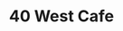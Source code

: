 ---
layout: place
title: 40 West Cafe
permalink: /connecticut/vernon/40-west-cafe.html
stateAbbr: CT
stateName: Connecticut
cityName: Vernon
seo:
  type: restaurant
  links: null
place_id: ChIJQ9Maz5n35okR7WAl8bFiSDg
photos:
  - name: >-
      places/ChIJQ9Maz5n35okR7WAl8bFiSDg/photos/AeeoHcL11etI8vYBBZuzBQKmlqQojr2RlfFBdt9tvF7VOp3lTfG81fGOoT-k3ASq1Ws47I6tfdB3xHf6vmSEJJyFm0Ftkz2XTzJn4xDz0xW0j8l9H61vmiSRPt1ENppRrZgfLEamOQpyRzD8KrL1lWebdIuKIBRQwXBDIV4X4cHa6nmUgV4Dw6itw5sOKTly65wqbNpAeTdbDZbqmQ0WQ-5i7sxRvIIkIvcIiqlD44UzTPPygp7mMjfKMpCr45oy4o6_b_Nw3fuA1iulck79UvW5_WnaenUVbTk7IriQVY1Kflxi6A
    widthPx: 4000
    heightPx: 3000
    authorAttributions:
      - displayName: 40 West Cafe
        uri: https://maps.google.com/maps/contrib/105986304970842229468
        photoUri: >-
          https://lh3.googleusercontent.com/a/ACg8ocKFKzetSXJ-CaJtA04VIRFxwKKheU2kNbqNBM9g_-zTylONOg=s100-p-k-no-mo
    flagContentUri: >-
      https://www.google.com/local/imagery/report/?cb_client=maps_api_places.places_api&image_key=!1e10!2sAF1QipMA7on0xTMh-bqgKQyptqjqnD98Z9Al7uJXuJsL&hl=en-US
    googleMapsUri: >-
      https://www.google.com/maps/place//data=!3m4!1e2!3m2!1sAF1QipMA7on0xTMh-bqgKQyptqjqnD98Z9Al7uJXuJsL!2e10!4m2!3m1!1s0x89e6f799cf1ad343:0x384862b1f12560ed
  - name: >-
      places/ChIJQ9Maz5n35okR7WAl8bFiSDg/photos/AeeoHcJgRQn9JMT1A4945VLLpSeUBtZ3XF9oAqHGv2OlcyugAunDbxY0NmQF9z8SoRL-oRiBklIjCSFAUJNe8hy9iNyN0hhu1WrKWKiw6UJswhz5BA75gPYE12-SudrRGtPtZ5YA5aWJviCA0D68eujxL2ZqQmnZ0sLqDnEkZcufO-Qlg-uc6DWixFyfOOmBofWcD6YLyvE4Sd7Wc4Cz8dpBQ9HwdNT1poZNUguxeLWlt1h9rzhFrIN7nHbMWT9P3jd9LurizR1heF-gtFbN8BfpQFCCqL75WdZNaRZo3ovOKu5m_7UCGNw766DBLSQ_gSQKBhecrGv56-uPZLHGgK-PNL1fi1oDDC1IlfJ3IwyAfhfWooCdsQEdTKicCKZPO3sWTXQWfmfTKRxYiBM10_VKWbqwkDWBEnREvVFAmh1o-Wr5kw
    widthPx: 3072
    heightPx: 4080
    authorAttributions:
      - displayName: Joy Bartmon
        uri: https://maps.google.com/maps/contrib/108897791541981085986
        photoUri: >-
          https://lh3.googleusercontent.com/a-/ALV-UjXkgxgppd6DN6xRSDm-khivOOv38rgdW9OJ8B-81Cmnp4eWRl-20Q=s100-p-k-no-mo
    flagContentUri: >-
      https://www.google.com/local/imagery/report/?cb_client=maps_api_places.places_api&image_key=!1e10!2sCIHM0ogKEICAgMCos_baCw&hl=en-US
    googleMapsUri: >-
      https://www.google.com/maps/place//data=!3m4!1e2!3m2!1sCIHM0ogKEICAgMCos_baCw!2e10!4m2!3m1!1s0x89e6f799cf1ad343:0x384862b1f12560ed
  - name: >-
      places/ChIJQ9Maz5n35okR7WAl8bFiSDg/photos/AeeoHcLYPW_5RU5ze3Cl1BevRW7gSMrjpRmLNTH1KWCgN14uh7cMfplMtaKwkWIDAcGEoS3jZ6BWk3bKt8SwWJgXyVN5ppqRGhUgyJAKqQnmZve2YXW0WaD9YPIk_Ng0NBHXHgN0H5mV549DdgqQPiQaRR4OozA-iGJ5T_5JNFDq3zTtMAtvIn-o2d2TV52OcV--62vo0D0TCMiBzAy0AysbiJ9_7SSM1wj_n-jFRR-01FdmHEnqQ0Hs9AUBQo3QO1kr7I9hWaGWTmkiSv7ROuZ-nRwosJKYhtUiGiAGbDZKW-TrqA
    widthPx: 4000
    heightPx: 3000
    authorAttributions:
      - displayName: 40 West Cafe
        uri: https://maps.google.com/maps/contrib/105986304970842229468
        photoUri: >-
          https://lh3.googleusercontent.com/a/ACg8ocKFKzetSXJ-CaJtA04VIRFxwKKheU2kNbqNBM9g_-zTylONOg=s100-p-k-no-mo
    flagContentUri: >-
      https://www.google.com/local/imagery/report/?cb_client=maps_api_places.places_api&image_key=!1e10!2sAF1QipMqzZBejI_Lgbtd_EWV26sj8MWJASedc7cdLPk9&hl=en-US
    googleMapsUri: >-
      https://www.google.com/maps/place//data=!3m4!1e2!3m2!1sAF1QipMqzZBejI_Lgbtd_EWV26sj8MWJASedc7cdLPk9!2e10!4m2!3m1!1s0x89e6f799cf1ad343:0x384862b1f12560ed
  - name: >-
      places/ChIJQ9Maz5n35okR7WAl8bFiSDg/photos/AeeoHcK7pvRTJqCDR5h0wMG3kDkYJgtBeVV-pn2uZ3k95GrTxumNZFuhdcwBRIL9RIb-bw2nsrqF1btt_ORHjLU7LpbHrmAMQlMBuCWdPXkEM1P1D_yc3Pw_AZuqojOfkKW9EUaoeWVltsggiR8thAgOEuer4t8YFurDmawXMbki_JrVi8KcuqbfvnN1hDJMZUr8lfYM-DzTdEN9P0mMKU52hMs7_UfYA6ypLIROT_b1-po8xDf0Yg5smtf39pJOIhWLbbrfhFOX9NnRLmdKlwWuoWV1Q_eSYqMvZIk1ChqIemzOptIoPACQYGclJxnbDQ5Z9Zld4yZ3ORZ6hZ-5GnzBaMT0EBWtMrxsYwR1ECALkoDr8iQTIrBLt6hQ5zt_Y72MWdHrYbqgkqOCK3hut5KvV6Rj3l152ne_0b5ePxGsYUdJixQd
    widthPx: 3024
    heightPx: 4032
    authorAttributions:
      - displayName: purva dalwadi
        uri: https://maps.google.com/maps/contrib/118396989576852966863
        photoUri: >-
          https://lh3.googleusercontent.com/a-/ALV-UjWjE9yjIwq0q-k6CqcGIRUwd4wJlrdgM_HyGPbpUAivB94tq7Zo=s100-p-k-no-mo
    flagContentUri: >-
      https://www.google.com/local/imagery/report/?cb_client=maps_api_places.places_api&image_key=!1e10!2sCIHM0ogKEICAgMColvGN9wE&hl=en-US
    googleMapsUri: >-
      https://www.google.com/maps/place//data=!3m4!1e2!3m2!1sCIHM0ogKEICAgMColvGN9wE!2e10!4m2!3m1!1s0x89e6f799cf1ad343:0x384862b1f12560ed
  - name: >-
      places/ChIJQ9Maz5n35okR7WAl8bFiSDg/photos/AeeoHcIdGsLeFRw5xz880IE5ijTbVugUWIrf1kgzXBtHjHhNBD8BrEcaPFuXM1rYQf7-OhaiFwGyDHbfXGsrivzbw10wQncWqqurJrE4jnzAml9-Ri_afKbaxHRleeJzDLaIdGOePhoTvS1KNiHt1tfShcm5Z64UqPhBFaNKnvHEMnUO_zzmbcMv0WRgy2pry9P6FQDB7IC3YCCBO-QjK7TebkulFP_IMrwKs0mtJFaSr5srVaKViCD44JiQoUwqvAaT_a-f67Y8f89wLi9TJiiXT3PllO3m0W4x5qty6yNUDoGuhoxRCzuxLc3afbMwvmAh15l7Uu6S1GxG9oRWPxWVYf9IwM2BXizc8J2ZfhbYFLIItIwgZDkl_XNuW9XnBe5JcUhd4VDvA9-7zOvaNB_NsJmbVqiffm-TlOKyqyPZfsGCC2gO
    widthPx: 2252
    heightPx: 2540
    authorAttributions:
      - displayName: Natasha Hensel
        uri: https://maps.google.com/maps/contrib/105891606455492396049
        photoUri: >-
          https://lh3.googleusercontent.com/a-/ALV-UjXXKsd15r6qRfUZGLvASIsemx6vDC8pZRQEi556w915Jepj0P7xaQ=s100-p-k-no-mo
    flagContentUri: >-
      https://www.google.com/local/imagery/report/?cb_client=maps_api_places.places_api&image_key=!1e10!2sCIHM0ogKEICAgIDF-8ughgE&hl=en-US
    googleMapsUri: >-
      https://www.google.com/maps/place//data=!3m4!1e2!3m2!1sCIHM0ogKEICAgIDF-8ughgE!2e10!4m2!3m1!1s0x89e6f799cf1ad343:0x384862b1f12560ed
  - name: >-
      places/ChIJQ9Maz5n35okR7WAl8bFiSDg/photos/AeeoHcIYBtuK9OFWvOxCbg0gCP6c1WafFmZTDO0cib59ywDP-HayDO6JsKTb8RZVJFYgY96cjlmTQL0esi1Utl24CdxTniOmKsDOIrP0C_WxypganGJxC2buZPe1SHcHOGaELj5-S0ptk-k2Bd_8aTPWjT4hACgyMGt8KLlQ3KhcDugZU1-ptbqDnh4fVt2-ZYzgC3Sy6M0UIUq_IPuyXvvfVr3YQ3Brn8wLL74t7ppnqE24VCx-GHCuv_8N8ERw9BuOAOM-ltR3uF13_cQt44lqmoKR8cY38ZJXZbS8ORPQDQZS3GsJLX9HOmOGcrqzEVxDzZbH_9nO4CqothbH3qNkSq6LqWDitZC3P-SAwVRDUjMRXUh3Z1g-Ybm9k6Aq7qaqrGxcfnJ84MqhGkw2hUs6u1zxsPZ4p9G0ZqdbUanJxT4U7A
    widthPx: 4000
    heightPx: 3000
    authorAttributions:
      - displayName: B&D Slot Adventures
        uri: https://maps.google.com/maps/contrib/102473502040326327753
        photoUri: >-
          https://lh3.googleusercontent.com/a-/ALV-UjWn1GVjvFoZAsDFQsd4TrMnxxvJDlRBvTHOpIBiiDKfh50guRdN-w=s100-p-k-no-mo
    flagContentUri: >-
      https://www.google.com/local/imagery/report/?cb_client=maps_api_places.places_api&image_key=!1e10!2sCIHM0ogKEICAgICZg6fqYw&hl=en-US
    googleMapsUri: >-
      https://www.google.com/maps/place//data=!3m4!1e2!3m2!1sCIHM0ogKEICAgICZg6fqYw!2e10!4m2!3m1!1s0x89e6f799cf1ad343:0x384862b1f12560ed
  - name: >-
      places/ChIJQ9Maz5n35okR7WAl8bFiSDg/photos/AeeoHcL7TudcDvo4R4kIY2xk0d5FSLnEHh-UIOkun0E842SQO_mEYRY6XMSUiDHJJK5AvjSBizopM7eA3zlXRZ-kgr3aUv8rL3auPhLxtA-AC1n0yaRtTgI19rXMuj9cyy1RMFxmqXSvpyDxEB--Iqw3OaWzcfWKP3pEqHtNorTesTdqz3yyrm10h9-S5k-aUBzNyLgAnGHy9rTgqGU1rzAnFUNbKcOGYkcr6tvH7-rjPwHF2xW2Tf2NzHI27Qw9JqeJRZ3g828ptHc-6vRrRtuDF5clZFp2HgGoDC0cEm0Af-J8IUe6bpQ5TEJPT_hSujW_PZWeh6BSNIJU57MGgWo-Wyi0yC20BqPXX7zDbl2yMRpLbY77gGat76kCzziJgCj6oKBRS_MDkicEzzyMR7xcLhIvU5bABjQOZluVB-Pabb_PZRjW
    widthPx: 3024
    heightPx: 4032
    authorAttributions:
      - displayName: Khanhly T
        uri: https://maps.google.com/maps/contrib/103639395463715083393
        photoUri: >-
          https://lh3.googleusercontent.com/a-/ALV-UjX1vgUL-Rlc34c8w_IzXasUP17pYtKKRUkyXRy489mgIOPoljW8=s100-p-k-no-mo
    flagContentUri: >-
      https://www.google.com/local/imagery/report/?cb_client=maps_api_places.places_api&image_key=!1e10!2sCIHM0ogKEICAgICF27bavgE&hl=en-US
    googleMapsUri: >-
      https://www.google.com/maps/place//data=!3m4!1e2!3m2!1sCIHM0ogKEICAgICF27bavgE!2e10!4m2!3m1!1s0x89e6f799cf1ad343:0x384862b1f12560ed
  - name: >-
      places/ChIJQ9Maz5n35okR7WAl8bFiSDg/photos/AeeoHcKqTrjlB8Ws52bORtV3PPqIotW_kOtOIvLo2LyYIDzEklQ4h-N2s_tKXEvWvZKD3kV6is8tIA3KwZquxy4iHw42GLn55gyM6NRzUV2SoI8avl1tBNb_mhiQ2h1Mxf7gjV8xj-KN-l3Yrpov-BV4lJj3qquLnq15QgDUMcZQ-CQLSJyZFo3jYM4Po2wMEGfN2-ei6j41sznVngSWJGLv-YzYV3Gw_ebzKbDwz_O-ss_zM-ZiHOB3HXBSCCCwu080algrsjUm8jy8pfAbCbGwpf5TJnkl54KeCh95LBcD87DhgcpVsQVcQSoehSZ9pklblAFdLOYpx3SxI6SX6faXmtjmD06FWolnDy_uowfIy9i9zX7N77Uu_SZcwQMmuIhM2XA1JDdhbWg_0VI70K2lvsOIM2m8oPlbfNlpPpcgUopmJ-4
    widthPx: 3024
    heightPx: 4032
    authorAttributions:
      - displayName: Zuleik Vazquez
        uri: https://maps.google.com/maps/contrib/102458804912888772682
        photoUri: >-
          https://lh3.googleusercontent.com/a/ACg8ocLiJIjCD1BuNoii-bKkYEJULCnObHDv8SaqMc6uJUmRSaPbC20=s100-p-k-no-mo
    flagContentUri: >-
      https://www.google.com/local/imagery/report/?cb_client=maps_api_places.places_api&image_key=!1e10!2sCIHM0ogKEICAgID7_YOZ7QE&hl=en-US
    googleMapsUri: >-
      https://www.google.com/maps/place//data=!3m4!1e2!3m2!1sCIHM0ogKEICAgID7_YOZ7QE!2e10!4m2!3m1!1s0x89e6f799cf1ad343:0x384862b1f12560ed
  - name: >-
      places/ChIJQ9Maz5n35okR7WAl8bFiSDg/photos/AeeoHcKQmDO3cStiTKO2euMMX6Rp9JqJYi2Tbb0uuimN-EvpCsi15G3IAOjPbLE0sCZB9bc_OPz_gspzYC7pOlxGJ2nvvcfNu5c6q4KxK9KlS6toNT49O0WHiugfs1VVxTaooqzuGpUZWYueLGf5jFkt4SMJv2U_7IOmXKCKTUCRN49khPO5HGHhadtzUBH24YIY0kvoeCBaGIQtxYRUKKJd0WQsz_YvuDOKwwxv03oed7gclD7teaCazttJ1L3yeTWavShdxsH8Jkrmxzu4iR92Ndq6pqKjTpLnK4-4hDFgsO7XVw
    widthPx: 3000
    heightPx: 4000
    authorAttributions:
      - displayName: 40 West Cafe
        uri: https://maps.google.com/maps/contrib/105986304970842229468
        photoUri: >-
          https://lh3.googleusercontent.com/a/ACg8ocKFKzetSXJ-CaJtA04VIRFxwKKheU2kNbqNBM9g_-zTylONOg=s100-p-k-no-mo
    flagContentUri: >-
      https://www.google.com/local/imagery/report/?cb_client=maps_api_places.places_api&image_key=!1e10!2sAF1QipO10XxwOKTY-DJ9hsDvkAl6Y0IXbtFETgnJFtM4&hl=en-US
    googleMapsUri: >-
      https://www.google.com/maps/place//data=!3m4!1e2!3m2!1sAF1QipO10XxwOKTY-DJ9hsDvkAl6Y0IXbtFETgnJFtM4!2e10!4m2!3m1!1s0x89e6f799cf1ad343:0x384862b1f12560ed
  - name: >-
      places/ChIJQ9Maz5n35okR7WAl8bFiSDg/photos/AeeoHcIukQGLVkjH2JT47xqWCvMmuqMxx0WRokgVSgV49ePQayb-mRY0GgTwCv26UI3D1tnytGkOKsauMYk26-ckV3spsxRqJYRllF8fGrfd_IMuqcIrkxaJ99A4ZwOgCTF-pVZV27d66Mfc68OOh8wCQIsgCq9Z5-G_sTVIC95mTzunrXMllMQHRXl7ElAQ6gWVBEBOSzTIVmenTeNHh3j05fYCI0LClKxsWPQiGNTZDbpn23U-gTzGfzI6XS2t_aANqAEt9kvz1ki-RKykl2wbX04txea81jgN02800xBf41LWVxhppU2azPkj7WSoUMLGXXq-LJ1q4G7KbWIpo_8ME6naDqsLQiNeNBS9VJ3bU9901mUKvrpXjRMZbyJTGquPIvS937-bhUdf-7vr_8MkrwQktjkyrGYpwKXn7c1GMAxu28ZX
    widthPx: 3072
    heightPx: 4080
    authorAttributions:
      - displayName: Elizabeth Tuazon
        uri: https://maps.google.com/maps/contrib/101670691801580743376
        photoUri: >-
          https://lh3.googleusercontent.com/a-/ALV-UjVS3i1L22KczU7NxtiyVA9sHcxg64VifKoI2SH7PMOREXA4PIlw5g=s100-p-k-no-mo
    flagContentUri: >-
      https://www.google.com/local/imagery/report/?cb_client=maps_api_places.places_api&image_key=!1e10!2sCIHM0ogKEICAgICmrqz-_QE&hl=en-US
    googleMapsUri: >-
      https://www.google.com/maps/place//data=!3m4!1e2!3m2!1sCIHM0ogKEICAgICmrqz-_QE!2e10!4m2!3m1!1s0x89e6f799cf1ad343:0x384862b1f12560ed
address: '40 West St #1, Vernon, CT 06066, USA'
street: '40 West St #1'
city: Vernon
state: CT
zip: '06066'
country: USA
neighborhood: Rockville
latitude: '41.867786'
longitude: '-72.465467'
accessibility_options:
  wheelchairAccessibleParking: true
  wheelchairAccessibleEntrance: true
  wheelchairAccessibleRestroom: true
  wheelchairAccessibleSeating: true
business_status: OPERATIONAL
name: 40 West Cafe
google_maps_links:
  directionsUri: >-
    https://www.google.com/maps/dir//''/data=!4m7!4m6!1m1!4e2!1m2!1m1!1s0x89e6f799cf1ad343:0x384862b1f12560ed!3e0
  placeUri: https://maps.google.com/?cid=4055599980841623789
  writeAReviewUri: >-
    https://www.google.com/maps/place//data=!4m3!3m2!1s0x89e6f799cf1ad343:0x384862b1f12560ed!12e1
  reviewsUri: >-
    https://www.google.com/maps/place//data=!4m4!3m3!1s0x89e6f799cf1ad343:0x384862b1f12560ed!9m1!1b1
  photosUri: >-
    https://www.google.com/maps/place//data=!4m3!3m2!1s0x89e6f799cf1ad343:0x384862b1f12560ed!10e5
primary_type: Restaurant
opening_hours:
  openNow: true
  periods:
    - open:
        day: 1
        hour: 10
        minute: 0
      close:
        day: 1
        hour: 20
        minute: 0
    - open:
        day: 2
        hour: 10
        minute: 0
      close:
        day: 2
        hour: 20
        minute: 0
    - open:
        day: 3
        hour: 10
        minute: 0
      close:
        day: 3
        hour: 20
        minute: 0
    - open:
        day: 4
        hour: 10
        minute: 0
      close:
        day: 4
        hour: 20
        minute: 0
    - open:
        day: 5
        hour: 10
        minute: 0
      close:
        day: 5
        hour: 20
        minute: 0
    - open:
        day: 6
        hour: 10
        minute: 0
      close:
        day: 6
        hour: 19
        minute: 0
  weekdayDescriptions:
    - 'Monday: 10:00 AM – 8:00 PM'
    - 'Tuesday: 10:00 AM – 8:00 PM'
    - 'Wednesday: 10:00 AM – 8:00 PM'
    - 'Thursday: 10:00 AM – 8:00 PM'
    - 'Friday: 10:00 AM – 8:00 PM'
    - 'Saturday: 10:00 AM – 7:00 PM'
    - 'Sunday: Closed'
  nextCloseTime: '2025-05-03T23:00:00Z'
secondary_opening_hours:
  regular:
    weekdayDescriptions: null
    type: null
  current:
    weekdayDescriptions: null
    type: null
phone: (860) 870-3992
price_level: null
price_range: $10 &ndash; $20
rating: '4.5'
rating_count: 124
website: null
description: >-
  Discover 40 West Cafe in Vernon, CT$$$40 West Cafe in Vernon, CT, is a cozy
  spot serving up a variety of small plates and comforting dishes that highlight
  fresh flavors in a welcoming atmosphere. This local eatery specializes in
  Japanese-inspired options like ramen and kimbap, paired with refreshing bubble
  tea, making it a great choice for those seeking casual Asian-influenced meals
  near you. The snug space offers a relaxed vibe perfect for quick lunches or
  laid-back dinners, with accessibility features ensuring everyone can enjoy the
  experience. Operating daily with extended hours, it's an ideal stop for anyone
  exploring nearby dining options that blend comfort and creativity.
generative_summary: >-
  Discover 40 West Cafe in Vernon, CT$$$40 West Cafe in Vernon, CT, is a cozy
  spot serving up a variety of small plates and comforting dishes that highlight
  fresh flavors in a welcoming atmosphere. This local eatery specializes in
  Japanese-inspired options like ramen and kimbap, paired with refreshing bubble
  tea, making it a great choice for those seeking casual Asian-influenced meals
  near you. The snug space offers a relaxed vibe perfect for quick lunches or
  laid-back dinners, with accessibility features ensuring everyone can enjoy the
  experience. Operating daily with extended hours, it's an ideal stop for anyone
  exploring nearby dining options that blend comfort and creativity.
generative_disclosure: Summarized by AI using the Grok-3-Mini model.
reviews: null
review_summary: >-
  What Visitors Are Saying$$$Folks rave about the tasty small plates and
  friendly service at this spot, often highlighting the flavorful ramen and
  kimbap as standout choices that hit the spot. Many appreciate the cozy
  atmosphere and solid value for the price, making it a go-to for casual meetups
  or solo stops. While some mention waits during peak times, the overall
  consensus leans positive, with diners enjoying the welcoming vibe and variety
  of drinks like bubble tea. If you're in the mood for reliable, feel-good eats,
  this place delivers without overpromising, earning its high marks from the
  community.
review_disclosure: Summarized by AI using the Grok-3-Mini model.
parking_options: null
payment_options: null
allow_dogs: null
curbside_pickup: null
delivery: null
dine_in: null
good_for_children: null
good_for_groups: null
good_for_sports: null
live_music: null
menu_for_children: null
outdoor_seating: null
reservable: null
restroom: null
serves_beer: null
serves_breakfast: null
serves_brunch: null
serves_cocktails: null
serves_coffee: null
serves_dinner: null
serves_dessert: null
serves_lunch: null
serves_vegetarian_food: null
serves_wine: null
takeout: null
update_category: enterprise
places_description: null

---